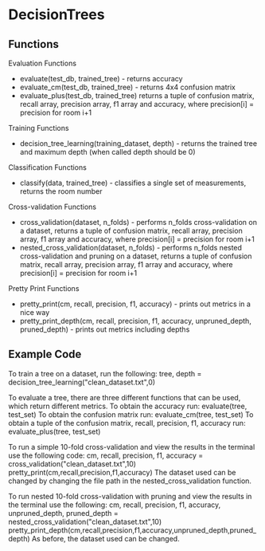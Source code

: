# DecisionTrees

## Functions
Evaluation Functions
- evaluate(test_db, trained_tree) - returns accuracy
- evaluate_cm(test_db, trained_tree) - returns 4x4 confusion matrix
- evaluate_plus(test_db, trained_tree) returns a tuple of confusion matrix, recall array, precision array, f1 array and accuracy, where precision[i] = precision for room i+1

Training Functions
- decision_tree_learning(training_dataset, depth) - returns the trained tree and maximum depth (when called depth should be 0)

Classification Functions
- classify(data, trained_tree) - classifies a single set of measurements, returns the room number

Cross-validation Functions
- cross_validation(dataset, n_folds) - performs n_folds cross-validation on a dataset, returns a tuple of confusion matrix, recall array, precision array, f1 array and accuracy, where precision[i] = precision for room i+1
- nested_cross_validation(dataset, n_folds) - performs n_folds nested cross-validation and pruning on a dataset, returns a tuple of confusion matrix, recall array, precision array, f1 array and accuracy, where precision[i] = precision for room i+1

Pretty Print Functions
- pretty_print(cm, recall, precision, f1, accuracy) - prints out metrics in a nice way
- pretty_print_depth(cm, recall, precision, f1, accuracy, unpruned_depth, pruned_depth) - prints out metrics including depths

## Example Code
To train a tree on a dataset, run the following:
    tree, depth = decision_tree_learning("clean_dataset.txt",0)
    
To evaluate a tree, there are three different functions that can be used, which return different metrics.
To obtain the accuracy run:
    evaluate(tree, test_set)
To obtain the confusion matrix run:
    evaluate_cm(tree, test_set)
To obtain a tuple of the confusion matrix, recall, precision, f1, accuracy run:
    evaluate_plus(tree, test_set)

To run a simple 10-fold cross-validation and view the results in the terminal use the following code:
    cm, recall, precision, f1, accuracy = cross_validation("clean_dataset.txt",10)
    pretty_print(cm,recall,precision,f1,accuracy)
The dataset used can be changed by changing the file path in the nested_cross_validation function.

To run nested 10-fold cross-validation with pruning and view the results in the terminal use the following:
    cm, recall, precision, f1, accuracy, unpruned_depth, pruned_depth = nested_cross_validation("clean_dataset.txt",10)
    pretty_print_depth(cm,recall,precision,f1,accuracy,unpruned_depth,pruned_depth)
As before, the dataset used can be changed.
